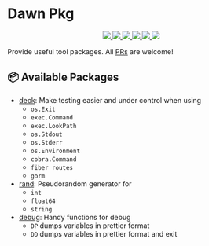 # Dawn Pkg
<p align="center">
  <a href="https://pkg.go.dev/github.com/go-dawn/pkg?tab=doc">
    <img src="https://img.shields.io/badge/%F0%9F%93%9A%20godoc-pkg-00ACD7.svg?color=00ACD7&style=flat">
  </a>
  <a href="https://goreportcard.com/report/github.com/go-dawn/pkg">
    <img src="https://img.shields.io/badge/%F0%9F%93%9D%20goreport-A%2B-75C46B">
  </a>
  <a href="https://codecov.io/gh/go-dawn/pkg">
    <img src="https://codecov.io/gh/go-dawn/pkg/branch/main/graph/badge.svg?token=4ZXY9NKCW2"/>
  </a>
  <a href="https://github.com/go-dawn/pkg/actions?query=workflow%3ASecurity">
    <img src="https://img.shields.io/github/workflow/status/gofiber/fiber/Security?label=%F0%9F%94%91%20gosec&style=flat&color=75C46B">
  </a>
  <a href="https://github.com/go-dawn/pkg/actions?query=workflow%3ATest">
    <img src="https://img.shields.io/github/workflow/status/gofiber/fiber/Test?label=%F0%9F%A7%AA%20tests&style=flat&color=75C46B">
  </a>
  <a>
    <img src="https://counter.gofiber.io/badge/go-dawn/pkg">
  </a>
</p>

Provide useful tool packages. All [PRs](https://github.com/go-dawn/pkg/pulls) are welcome!

## 📦 Available Packages
- [deck](https://github.com/go-dawn/pkg/blob/master/deck/README.md): Make testing easier and under control when using
    - `os.Exit`
    - `exec.Command`
    - `exec.LookPath`
    - `os.Stdout`
    - `os.Stderr`
    - `os.Environment`
    - `cobra.Command`
    - `fiber routes`
    - `gorm`
- [rand](https://github.com/go-dawn/pkg/blob/master/rand/README.md): Pseudorandom generator for
    - `int`
    - `float64`
    - `string`
- [debug](https://github.com/go-dawn/pkg/blob/master/debug/README.md): Handy functions for debug
    - `DP` dumps variables in prettier format
    - `DD` dumps variables in prettier format and exit
